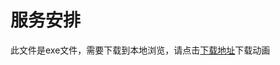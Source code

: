 # 服务安排

此文件是exe文件，需要下载到本地浏览，请点击[下载地址](http://resource.3cwdb.com/kailong-donghua/%E6%9C%8D%E5%8A%A1%E5%AE%89%E6%8E%92.exe)下载动画

